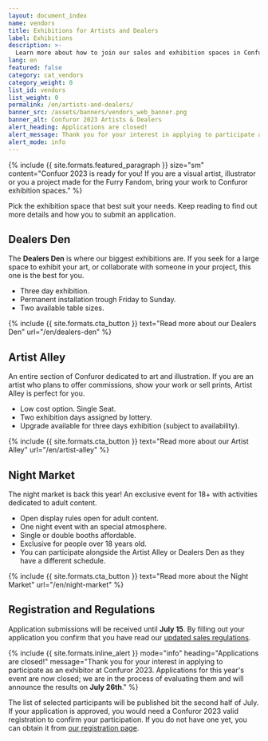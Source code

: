```yaml
---
layout: document_index
name: vendors
title: Exhibitions for Artists and Dealers
label: Exhibitions
description: >-
  Learn more about how to join our sales and exhibition spaces in Confuror 2023.
lang: en
featured: false
category: cat_vendors
category_weight: 0
list_id: vendors
list_weight: 0
permalink: /en/artists-and-dealers/
banner_src: /assets/banners/vendors_web_banner.png
banner_alt: Confuror 2023 Artists & Dealers
alert_heading: Applications are closed!
alert_message: Thank you for your interest in applying to participate as an exhibitor at Confuror 2023. Applications for this year's event are now closed; we are in the process of evaluating them and will announce the results on July 26th.
alert_mode: info
---
```


{%
  include {{ site.formats.featured_paragraph }}
  size="sm"
  content="Confuor 2023 is ready for you! If you are a visual artist, illustrator or you a project made for the Furry Fandom, bring your work to Confuror exhibition spaces."
%}

Pick the exhibition space that best suit your needs. Keep reading to find out more details and how you to submit an application.

## Dealers Den

The **Dealers Den** is where our biggest exhibitions are. If you seek for a large space to exhibit your art, or collaborate with someone in your project, this one is the best for you.

- Three day exhibition.
- Permanent installation trough Friday to Sunday.
- Two available table sizes.

{%
  include {{ site.formats.cta_button }}
  text="Read more about our Dealers Den"
  url="/en/dealers-den"
%}

## Artist Alley

An entire section of Confuror dedicated to art and illustration. If you are an artist who plans to offer commissions, show your work or sell prints, Artist Alley is perfect for you.

- Low cost option. Single Seat.
- Two exhibition days assigned by lottery.
- Upgrade available for three days exhibition (subject to availability).

{%
  include {{ site.formats.cta_button }}
  text="Read more about our Artist Alley"
  url="/en/artist-alley"
%}

## Night Market

The night market is back this year! An exclusive event for 18+ with activities dedicated to adult content.

- Open display rules open for adult content.
- One night event with an special atmosphere.
- Single or double booths affordable.
- Exclusive for people over 18 years old.
- You can participate alongside the Artist Alley or Dealers Den as they have a different schedule.

{%
  include {{ site.formats.cta_button }}
  text="Read more about the Night Market"
  url="/en/night-market"
%}

## Registration and Regulations

Application submissions will be received until **July 15**. By filling out your application you confirm that you have read our [updated sales regulations](/en/sales-regulation/).

{%
  include {{ site.formats.inline_alert }}
  mode="info"
  heading="Applications are closed!"
  message="Thank you for your interest in applying to participate as an exhibitor at Confuror 2023. Applications for this year's event are now closed; we are in the process of evaluating them and will announce the results on <strong>July 26th</strong>."
%}

The list of selected participants will be published bit the second half of July. If your application is approved, you would need a Confuror 2023 valid registration to confirm your participation. If you do not have one yet, you can obtain it from [our registration page](/en/registration).
